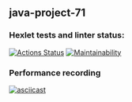 ## java-project-71
### Hexlet tests and linter status:
[![Actions Status](https://github.com/biscof/java-project-71/workflows/hexlet-check/badge.svg)](https://github.com/biscof/java-project-71/actions)
[![Maintainability](https://api.codeclimate.com/v1/badges/4ba2597d2ea586b1f19a/maintainability)](https://codeclimate.com/github/biscof/java-project-61/maintainability)
### Performance recording
[![asciicast](https://asciinema.org/a/CdibHBoblDqzJjsR2TkeUDrTO.svg)](https://asciinema.org/a/CdibHBoblDqzJjsR2TkeUDrTO)

